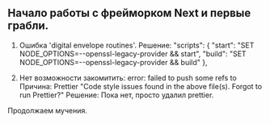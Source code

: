 

## Начало работы с фрейморком Next и первые грабли.

1. Ошибка 'digital envelope routines'. 
Решение: 
"scripts": {
   "start": "SET NODE_OPTIONS=--openssl-legacy-provider && start",
   "build": "SET NODE_OPTIONS=--openssl-legacy-provider && build"
 },

 2. Нет возможности закомитить: error: failed to push some refs to 
 Причина: Prettier "Code style issues found in the above file(s). Forgot to run Prettier?"
 Решение: Пока нет, просто удалил prettier. 

Продолжаем мучения.
